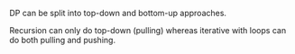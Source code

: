 
DP can be split into top-down and bottom-up approaches.

Recursion can only do top-down (pulling) whereas iterative with loops can do both pulling and pushing.

